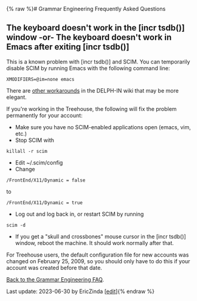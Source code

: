 {% raw %}# Grammar Engineering Frequently Asked Questions

## The keyboard doesn't work in the \[incr tsdb()\] window -or- The keyboard doesn't work in Emacs after exiting \[incr tsdb()\]

This is a known problem with \[incr tsdb()\] and SCIM. You can
temporarily disable SCIM by running Emacs with the following command
line:

    XMODIFIERS=@im=none emacs 

There are [other workarounds](https://delph-in.github.io/docs/tools/ItsdbTroubleshooting) in the DELPH-IN wiki
that may be more elegant.

If you're working in the Treehouse, the following will fix the problem
permanently for your account:

- Make sure you have no SCIM-enabled applications open (emacs, vim,
etc.)
- Stop SCIM with

<!-- -->


    killall -r scim

- Edit \~/.scim/config
- Change

<!-- -->


    /FrontEnd/X11/Dynamic = false

to

    /FrontEnd/X11/Dynamic = true

- Log out and log back in, or restart SCIM by running

<!-- -->


    scim -d

- If you get a "skull and crossbones" mouse cursor in the \[incr
tsdb()\] window, reboot the machine. It should work normally after
that.

For Treehouse users, the default configuration file for new accounts was
changed on February 25, 2009, so you should only have to do this if your
account was created before that date.

[Back to the Grammar Engineering FAQ](https://delph-in.github.io/docs/matrix/GrammarEngineeringFAQ).

Last update: 2023-06-30 by EricZinda [[edit](https://github.com/delph-in/docs/wiki/GeFaqKeyboardNotWorking/_edit)]{% endraw %}